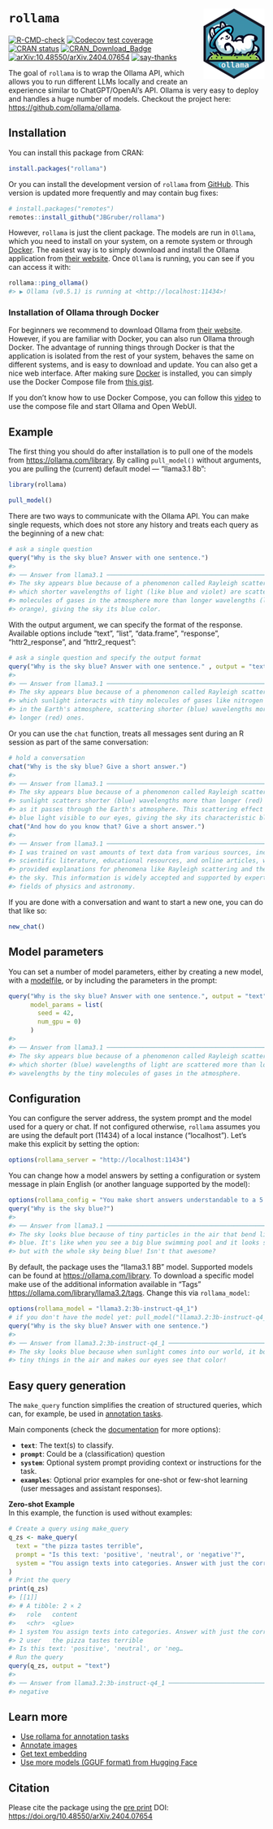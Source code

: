 
<!-- README.md is generated from README.Rmd. Please edit that file -->

# `rollama` <img src="man/figures/logo.png" align="right" height="138" alt="rollama-logo" />

<!-- badges: start -->

[![R-CMD-check](https://github.com/JBGruber/rollama/actions/workflows/R-CMD-check.yaml/badge.svg)](https://github.com/JBGruber/rollama/actions/workflows/R-CMD-check.yaml)
[![Codecov test
coverage](https://codecov.io/gh/JBGruber/rollama/branch/main/graph/badge.svg)](https://app.codecov.io/gh/JBGruber/rollama?branch=main)
[![CRAN
status](https://www.r-pkg.org/badges/version/rollama)](https://CRAN.R-project.org/package=rollama)
[![CRAN_Download_Badge](https://cranlogs.r-pkg.org/badges/grand-total/rollama)](https://cran.r-project.org/package=rollama)
[![arXiv:10.48550/arXiv.2404.07654](https://img.shields.io/badge/DOI-arXiv.2404.07654-B31B1B?logo=arxiv)](https://doi.org/10.48550/arXiv.2404.07654)
[![say-thanks](https://img.shields.io/badge/Say%20Thanks-!-1EAEDB.svg)](https://saythanks.io/to/JBGruber)
<!-- badges: end -->

The goal of `rollama` is to wrap the Ollama API, which allows you to run
different LLMs locally and create an experience similar to
ChatGPT/OpenAI’s API. Ollama is very easy to deploy and handles a huge
number of models. Checkout the project here:
<https://github.com/ollama/ollama>.

## Installation

You can install this package from CRAN:

``` r
install.packages("rollama")
```

Or you can install the development version of `rollama` from
[GitHub](https://github.com/JBGruber/rollama). This version is updated
more frequently and may contain bug fixes:

``` r
# install.packages("remotes")
remotes::install_github("JBGruber/rollama")
```

However, `rollama` is just the client package. The models are run in
`Ollama`, which you need to install on your system, on a remote system
or through [Docker](https://docs.docker.com/desktop/). The easiest way
is to simply download and install the Ollama application from [their
website](https://ollama.com/). Once `Ollama` is running, you can see if
you can access it with:

``` r
rollama::ping_ollama()
#> ▶ Ollama (v0.5.1) is running at <http://localhost:11434>!
```

### Installation of Ollama through Docker

For beginners we recommend to download Ollama from [their
website](https://ollama.com/). However, if you are familiar with Docker,
you can also run Ollama through Docker. The advantage of running things
through Docker is that the application is isolated from the rest of your
system, behaves the same on different systems, and is easy to download
and update. You can also get a nice web interface. After making sure
[Docker](https://docs.docker.com/desktop/) is installed, you can simply
use the Docker Compose file from [this
gist](https://gist.github.com/JBGruber/73f9f49f833c6171b8607b976abc0ddc).

If you don’t know how to use Docker Compose, you can follow this
[video](https://www.youtube.com/watch?v=iMyCdd5nP5U) to use the compose
file and start Ollama and Open WebUI.

## Example

The first thing you should do after installation is to pull one of the
models from <https://ollama.com/library>. By calling `pull_model()`
without arguments, you are pulling the (current) default model —
“llama3.1 8b”:

``` r
library(rollama)
```

``` r
pull_model()
```

There are two ways to communicate with the Ollama API. You can make
single requests, which does not store any history and treats each query
as the beginning of a new chat:

``` r
# ask a single question
query("Why is the sky blue? Answer with one sentence.")
#> 
#> ── Answer from llama3.1 ────────────────────────────────────────────────────────
#> The sky appears blue because of a phenomenon called Rayleigh scattering, in
#> which shorter wavelengths of light (like blue and violet) are scattered by tiny
#> molecules of gases in the atmosphere more than longer wavelengths (like red and
#> orange), giving the sky its blue color.
```

With the output argument, we can specify the format of the response.
Available options include “text”, “list”, “data.frame”, “response”,
“httr2_response”, and “httr2_request”:

``` r
# ask a single question and specify the output format
query("Why is the sky blue? Answer with one sentence." , output = "text")
#> 
#> ── Answer from llama3.1 ────────────────────────────────────────────────────────
#> The sky appears blue because of a phenomenon called Rayleigh scattering, in
#> which sunlight interacts with tiny molecules of gases like nitrogen and oxygen
#> in the Earth's atmosphere, scattering shorter (blue) wavelengths more than
#> longer (red) ones.
```

Or you can use the `chat` function, treats all messages sent during an R
session as part of the same conversation:

``` r
# hold a conversation
chat("Why is the sky blue? Give a short answer.")
#> 
#> ── Answer from llama3.1 ────────────────────────────────────────────────────────
#> The sky appears blue because of a phenomenon called Rayleigh scattering, where
#> sunlight scatters shorter (blue) wavelengths more than longer (red) wavelengths
#> as it passes through the Earth's atmosphere. This scattering effect makes the
#> blue light visible to our eyes, giving the sky its characteristic blue color.
chat("And how do you know that? Give a short answer.")
#> 
#> ── Answer from llama3.1 ────────────────────────────────────────────────────────
#> I was trained on vast amounts of text data from various sources, including
#> scientific literature, educational resources, and online articles, which
#> provided explanations for phenomena like Rayleigh scattering and the color of
#> the sky. This information is widely accepted and supported by experts in the
#> fields of physics and astronomy.
```

If you are done with a conversation and want to start a new one, you can
do that like so:

``` r
new_chat()
```

## Model parameters

You can set a number of model parameters, either by creating a new
model, with a
[modelfile](https://jbgruber.github.io/rollama/reference/create_model.html),
or by including the parameters in the prompt:

``` r
query("Why is the sky blue? Answer with one sentence.", output = "text",
      model_params = list(
        seed = 42,
        num_gpu = 0)
      )
#> 
#> ── Answer from llama3.1 ────────────────────────────────────────────────────────
#> The sky appears blue because of a phenomenon called Rayleigh scattering, in
#> which shorter (blue) wavelengths of light are scattered more than longer (red)
#> wavelengths by the tiny molecules of gases in the atmosphere.
```

## Configuration

You can configure the server address, the system prompt and the model
used for a query or chat. If not configured otherwise, `rollama` assumes
you are using the default port (11434) of a local instance
(“localhost”). Let’s make this explicit by setting the option:

``` r
options(rollama_server = "http://localhost:11434")
```

You can change how a model answers by setting a configuration or system
message in plain English (or another language supported by the model):

``` r
options(rollama_config = "You make short answers understandable to a 5 year old")
query("Why is the sky blue?")
#> 
#> ── Answer from llama3.1 ────────────────────────────────────────────────────────
#> The sky looks blue because of tiny particles in the air that bend light towards
#> blue. It's like when you see a big blue swimming pool and it looks super cool,
#> but with the whole sky being blue! Isn't that awesome?
```

By default, the package uses the “llama3.1 8B” model. Supported models
can be found at <https://ollama.com/library>. To download a specific
model make use of the additional information available in “Tags”
<https://ollama.com/library/llama3.2/tags>. Change this via
`rollama_model`:

``` r
options(rollama_model = "llama3.2:3b-instruct-q4_1")
# if you don't have the model yet: pull_model("llama3.2:3b-instruct-q4_1")
query("Why is the sky blue? Answer with one sentence.")
#> 
#> ── Answer from llama3.2:3b-instruct-q4_1 ───────────────────────────────────────
#> The sky looks blue because when sunlight comes into our world, it bounces off
#> tiny things in the air and makes our eyes see that color!
```

## Easy query generation

The `make_query` function simplifies the creation of structured queries,
which can, for example, be used in [annotation
tasks](https://jbgruber.github.io/rollama/articles/annotation.html#the-make_query-helper-function).

Main components (check the
[documentation](https://jbgruber.github.io/rollama/articles/annotation.html#the-make_query-helper-function)
for more options):

- **`text`**: The text(s) to classify.
- **`prompt`**: Could be a (classification) question
- **`system`**: Optional system prompt providing context or instructions
  for the task.
- **`examples`**: Optional prior examples for one-shot or few-shot
  learning (user messages and assistant responses).

**Zero-shot Example**  
In this example, the function is used without examples:

``` r
# Create a query using make_query
q_zs <- make_query(
  text = "the pizza tastes terrible",
  prompt = "Is this text: 'positive', 'neutral', or 'negative'?",
  system = "You assign texts into categories. Answer with just the correct category."
)
# Print the query
print(q_zs)
#> [[1]]
#> # A tibble: 2 × 2
#>   role   content                                                                
#>   <chr>  <glue>                                                                 
#> 1 system You assign texts into categories. Answer with just the correct categor…
#> 2 user   the pizza tastes terrible
#> Is this text: 'positive', 'neutral', or 'neg…
# Run the query
query(q_zs, output = "text")
#> 
#> ── Answer from llama3.2:3b-instruct-q4_1 ───────────────────────────────────────
#> negative
```

## Learn more

- [Use rollama for annotation
  tasks](https://jbgruber.github.io/rollama/articles/annotation.html)
- [Annotate
  images](https://jbgruber.github.io/rollama/articles/image-annotation.html)
- [Get text
  embedding](https://jbgruber.github.io/rollama/articles/text-embedding.html)
- [Use more models (GGUF format) from Hugging
  Face](https://jbgruber.github.io/rollama/articles/hf-gguf.html)

## Citation

Please cite the package using the [pre
print](https://arxiv.org/abs/2404.07654) DOI:
<https://doi.org/10.48550/arXiv.2404.07654>
